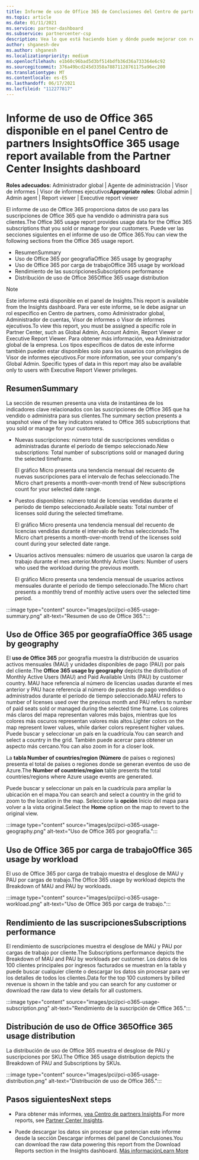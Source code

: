 ```yaml
---
title: Informe de uso de Office 365 de Conclusiones del Centro de partners
ms.topic: article
ms.date: 01/11/2021
ms.service: partner-dashboard
ms.subservice: partnercenter-csp
description: Vea lo que está haciendo bien y dónde puede mejorar con respecto al uso de las suscripciones de Office 365 que vende o administra para sus clientes.
author: shganesh-dev
ms.author: shganesh
ms.localizationpriority: medium
ms.openlocfilehash: e1b60c96bad5d3bf514bdfb36d36a733364e6c92
ms.sourcegitcommit: 376a49bcd245d3358a78871128761175a96ec200
ms.translationtype: MT
ms.contentlocale: es-ES
ms.lasthandoff: 06/17/2021
ms.locfileid: "112277817"
---
```

# <a name="office-365-usage-report-available-from-the-partner-center-insights-dashboard"></a><span data-ttu-id="6413d-103">Informe de uso de Office 365 disponible en el panel Centro de partners Insights</span><span class="sxs-lookup"><span data-stu-id="6413d-103">Office 365 usage report available from the Partner Center Insights dashboard</span></span>

<span data-ttu-id="6413d-104">**Roles adecuados:** Administrador global | Agente de administración | Visor de informes | Visor de informes ejecutivos</span><span class="sxs-lookup"><span data-stu-id="6413d-104">**Appropriate roles**: Global admin | Admin agent | Report viewer | Executive report viewer</span></span>

<span data-ttu-id="6413d-105">El informe de uso de Office 365 proporciona datos de uso para las suscripciones de Office 365 que ha vendido o administra para sus clientes.</span><span class="sxs-lookup"><span data-stu-id="6413d-105">The Office 365 usage report provides usage data for the Office 365 subscriptions that you sold or manage for your customers.</span></span> <span data-ttu-id="6413d-106">Puede ver las secciones siguientes en el informe de uso de Office 365.</span><span class="sxs-lookup"><span data-stu-id="6413d-106">You can view the following sections from the Office 365 usage report.</span></span>

- <span data-ttu-id="6413d-107">Resumen</span><span class="sxs-lookup"><span data-stu-id="6413d-107">Summary</span></span>
- <span data-ttu-id="6413d-108">Uso de Office 365 por geografía</span><span class="sxs-lookup"><span data-stu-id="6413d-108">Office 365 usage by geography</span></span>
- <span data-ttu-id="6413d-109">Uso de Office 365 por carga de trabajo</span><span class="sxs-lookup"><span data-stu-id="6413d-109">Office 365 usage by workload</span></span>
- <span data-ttu-id="6413d-110">Rendimiento de las suscripciones</span><span class="sxs-lookup"><span data-stu-id="6413d-110">Subscriptions performance</span></span>
- <span data-ttu-id="6413d-111">Distribución de uso de Office 365</span><span class="sxs-lookup"><span data-stu-id="6413d-111">Office 365 usage distribution</span></span>

 > [!NOTE]
 > <span data-ttu-id="6413d-112">Este informe está disponible en el panel de Insights.</span><span class="sxs-lookup"><span data-stu-id="6413d-112">This report is available from the Insights dashboard.</span></span> <span data-ttu-id="6413d-113">Para ver este informe, se le debe asignar un rol específico en Centro de partners, como Administrador global, Administrador de cuentas, Visor de informes o Visor de informes ejecutivos.</span><span class="sxs-lookup"><span data-stu-id="6413d-113">To view this report, you must be assigned a specific role in Partner Center, such as Global Admin, Account Admin, Report Viewer or Executive Report Viewer.</span></span> <span data-ttu-id="6413d-114">Para obtener más información, vea Administrador global de la empresa. Los tipos específicos de datos de este informe también pueden estar disponibles solo para los usuarios con privilegios de Visor de informes ejecutivos.</span><span class="sxs-lookup"><span data-stu-id="6413d-114">For more information, see your company's Global Admin. Specific types of data in this report may also be available only to users with Executive Report Viewer privileges.</span></span>

## <a name="summary"></a><span data-ttu-id="6413d-115">Resumen</span><span class="sxs-lookup"><span data-stu-id="6413d-115">Summary</span></span>

<span data-ttu-id="6413d-116">La sección de resumen presenta una vista de instantánea de los indicadores clave relacionados con las suscripciones de Office 365 que ha vendido o administra para sus clientes.</span><span class="sxs-lookup"><span data-stu-id="6413d-116">The summary section presents a snapshot view of the key indicators related to Office 365 subscriptions that you sold or manage for your customers.</span></span>  

- <span data-ttu-id="6413d-117">Nuevas suscripciones: número total de suscripciones vendidas o administradas durante el período de tiempo seleccionado.</span><span class="sxs-lookup"><span data-stu-id="6413d-117">New subscriptions: Total number of subscriptions sold or managed during the selected timeframe.</span></span>

   <span data-ttu-id="6413d-118">El gráfico Micro presenta una tendencia mensual del recuento de nuevas suscripciones para el intervalo de fechas seleccionado.</span><span class="sxs-lookup"><span data-stu-id="6413d-118">The Micro chart presents a month-over-month trend of New subscriptions count for your selected date range.</span></span>

- <span data-ttu-id="6413d-119">Puestos disponibles: número total de licencias vendidas durante el período de tiempo seleccionado.</span><span class="sxs-lookup"><span data-stu-id="6413d-119">Available seats: Total number of licenses sold during the selected timeframe.</span></span>

   <span data-ttu-id="6413d-120">El gráfico Micro presenta una tendencia mensual del recuento de licencias vendidas durante el intervalo de fechas seleccionado.</span><span class="sxs-lookup"><span data-stu-id="6413d-120">The Micro chart presents a month-over-month trend of the licenses sold count during your selected date range.</span></span>

- <span data-ttu-id="6413d-121">Usuarios activos mensuales: número de usuarios que usaron la carga de trabajo durante el mes anterior.</span><span class="sxs-lookup"><span data-stu-id="6413d-121">Monthly Active Users: Number of users who used the workload during the previous month.</span></span> 

   <span data-ttu-id="6413d-122">El gráfico Micro presenta una tendencia mensual de usuarios activos mensuales durante el período de tiempo seleccionado.</span><span class="sxs-lookup"><span data-stu-id="6413d-122">The Micro chart presents a monthly trend of monthly active users over the selected time period.</span></span>

:::image type="content" source="images/pci/pci-o365-usage-summary.png" alt-text="Resumen de uso de Office 365.":::

## <a name="office-365-usage-by-geography"></a><span data-ttu-id="6413d-124">Uso de Office 365 por geografía</span><span class="sxs-lookup"><span data-stu-id="6413d-124">Office 365 usage by geography</span></span>

<span data-ttu-id="6413d-125">El **uso de Office 365** por geografía muestra la distribución de usuarios activos mensuales (MAU) y unidades disponibles de pago (PAU) por país del cliente.</span><span class="sxs-lookup"><span data-stu-id="6413d-125">The **Office 365 usage by geography** depicts the distribution of Monthly Active Users (MAU) and Paid Available Units (PAU) by customer country.</span></span> <span data-ttu-id="6413d-126">MAU hace referencia al número de licencias usadas durante el mes anterior y PAU hace referencia al número de puestos de pago vendidos o administrados durante el período de tiempo seleccionado.</span><span class="sxs-lookup"><span data-stu-id="6413d-126">MAU refers to number of licenses used over the previous month and PAU refers to number of paid seats sold or managed during the selected time frame.</span></span> <span data-ttu-id="6413d-127">Los colores más claros del mapa representan valores más bajos, mientras que los colores más oscuros representan valores más altos.</span><span class="sxs-lookup"><span data-stu-id="6413d-127">Lighter colors on the map represent lower values, while darker colors represent higher values.</span></span> <span data-ttu-id="6413d-128">Puede buscar y seleccionar un país en la cuadrícula.</span><span class="sxs-lookup"><span data-stu-id="6413d-128">You can search and select a country in the grid.</span></span> <span data-ttu-id="6413d-129">También puede acercar para obtener un aspecto más cercano.</span><span class="sxs-lookup"><span data-stu-id="6413d-129">You can also zoom in for a closer look.</span></span>

<span data-ttu-id="6413d-130">La **tabla Number of countries/region (Número** de países o regiones) presenta el total de países o regiones donde se generan eventos de uso de Azure.</span><span class="sxs-lookup"><span data-stu-id="6413d-130">The **Number of countries/region** table presents the total countries/regions where Azure usage events are generated.</span></span>

<span data-ttu-id="6413d-131">Puede buscar y seleccionar un país en la cuadrícula para ampliar la ubicación en el mapa.</span><span class="sxs-lookup"><span data-stu-id="6413d-131">You can search and select a country in the grid to zoom to the location in the map.</span></span> <span data-ttu-id="6413d-132">Seleccione la **opción** Inicio del mapa para volver a la vista original.</span><span class="sxs-lookup"><span data-stu-id="6413d-132">Select the **Home** option on the map to revert to the original view.</span></span>


:::image type="content" source="images/pci/pci-o365-usage-geography.png" alt-text="Uso de Office 365 por geografía.":::

## <a name="office-365-usage-by-workload"></a><span data-ttu-id="6413d-134">Uso de Office 365 por carga de trabajo</span><span class="sxs-lookup"><span data-stu-id="6413d-134">Office 365 usage by workload</span></span>

<span data-ttu-id="6413d-135">El uso de Office 365 por carga de trabajo muestra el desglose de MAU y PAU por cargas de trabajo.</span><span class="sxs-lookup"><span data-stu-id="6413d-135">The Office 365 usage by workload depicts the Breakdown of MAU and PAU by workloads.</span></span>

:::image type="content" source="images/pci/pci-o365-usage-workload.png" alt-text="Uso de Office 365 por carga de trabajo.":::

## <a name="subscriptions-performance"></a><span data-ttu-id="6413d-137">Rendimiento de las suscripciones</span><span class="sxs-lookup"><span data-stu-id="6413d-137">Subscriptions performance</span></span>

<span data-ttu-id="6413d-138">El rendimiento de suscripciones muestra el desglose de MAU y PAU por cargas de trabajo por cliente.</span><span class="sxs-lookup"><span data-stu-id="6413d-138">The Subscriptions performance depicts the Breakdown of MAU and PAU by workloads per customer.</span></span> <span data-ttu-id="6413d-139">Los datos de los 100 clientes principales por ingresos facturados se muestran en la tabla y puede buscar cualquier cliente o descargar los datos sin procesar para ver los detalles de todos los clientes.</span><span class="sxs-lookup"><span data-stu-id="6413d-139">Data for the top 100 customers by billed revenue is shown in the table and you can search for any customer or download the raw data to view details for all customers.</span></span>

:::image type="content" source="images/pci/pci-o365-usage-subscription.png" alt-text="Rendimiento de la suscripción de Office 365.":::

## <a name="office-365-usage-distribution"></a><span data-ttu-id="6413d-141">Distribución de uso de Office 365</span><span class="sxs-lookup"><span data-stu-id="6413d-141">Office 365 usage distribution</span></span>

<span data-ttu-id="6413d-142">La distribución de uso de Office 365 muestra el desglose de PAU y suscripciones por SKU.</span><span class="sxs-lookup"><span data-stu-id="6413d-142">The Office 365 usage distribution depicts the Breakdown of PAU and Subscriptions by SKUs.</span></span>

:::image type="content" source="images/pci/pci-o365-usage-distribution.png" alt-text="Distribución de uso de Office 365.":::

## <a name="next-steps"></a><span data-ttu-id="6413d-144">Pasos siguientes</span><span class="sxs-lookup"><span data-stu-id="6413d-144">Next steps</span></span>

- <span data-ttu-id="6413d-145">Para obtener más informes, [vea Centro de partners Insights](partner-center-insights.md).</span><span class="sxs-lookup"><span data-stu-id="6413d-145">For more reports, see [Partner Center Insights](partner-center-insights.md).</span></span>

- <span data-ttu-id="6413d-146">Puede descargar los datos sin procesar que potencian este informe desde la sección Descargar informes del panel de Conclusiones.</span><span class="sxs-lookup"><span data-stu-id="6413d-146">You can download the raw data powering this report from the Download Reports section in the Insights dashboard.</span></span> [<span data-ttu-id="6413d-147">Más información</span><span class="sxs-lookup"><span data-stu-id="6413d-147">Learn More</span></span>](pci-download-reports.md) 
